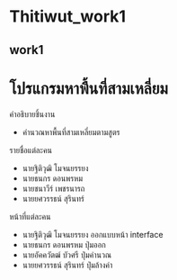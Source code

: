 # Thitiwut_work1
work1
-
# โปรแกรมหาพื้นที่สามเหลี่ยม

คำอธิบายชิ้นงาน
- คำนวณหาพื้นที่สามเหลี่ยมตามสูตร

รายชื่อแต่ละคน
- นายฐิติวุฒิ โมจนยรรยง
- นายธนกร ดอนพรหม
- นายชนาวีร์ เพชรนารถ
- นายยศวรรธน์ สุรินทร์

หน้าที่แต่ละคน
- นายฐิติวุฒิ โมจนยรรยง ออกแบบหน้า interface
- นายธนกร ดอนพรหม ปุ่มออก
- นายอัคควัตฒ์ บัวศรี ปุ่มคำนวณ
- นายยศวรรธน์ สุรินทร์ ปุ่มล้างค่า
